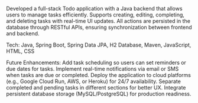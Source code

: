 Developed a full-stack Todo application with a Java backend that allows users to manage tasks efficiently. Supports creating, editing, completing, and deleting tasks with real-time UI updates. All actions are persisted in the database through RESTful APIs, ensuring synchronization between frontend and backend.

Tech: Java, Spring Boot, Spring Data JPA, H2 Database, Maven, JavaScript, HTML, CSS

Future Enhancements:
  Add task scheduling so users can set reminders or due dates for tasks.
  Implement real-time notifications via email or SMS when tasks are due or completed.
  Deploy the application to cloud platforms (e.g., Google Cloud Run, AWS, or Heroku) for 24/7 availability.
  Separate completed and pending tasks in different sections for better UX.
  Integrate persistent database storage (MySQL/PostgreSQL) for production readiness.
